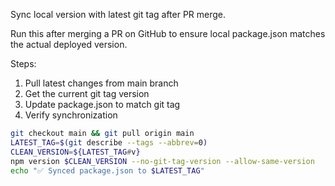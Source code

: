 Sync local version with latest git tag after PR merge.

Run this after merging a PR on GitHub to ensure local package.json matches the actual deployed version.

Steps:

1. Pull latest changes from main branch
2. Get the current git tag version  
3. Update package.json to match git tag
4. Verify synchronization

```bash
git checkout main && git pull origin main
LATEST_TAG=$(git describe --tags --abbrev=0)
CLEAN_VERSION=${LATEST_TAG#v}
npm version $CLEAN_VERSION --no-git-tag-version --allow-same-version
echo "✅ Synced package.json to $LATEST_TAG"